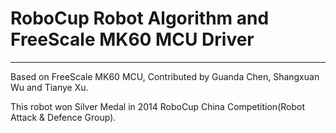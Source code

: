 # RoboCup Robot Algorithm and FreeScale MK60 MCU Driver
***
Based on FreeScale MK60 MCU, Contributed by Guanda Chen, Shangxuan Wu and Tianye Xu.

This robot won Silver Medal in 2014 RoboCup China Competition(Robot Attack & Defence Group).
